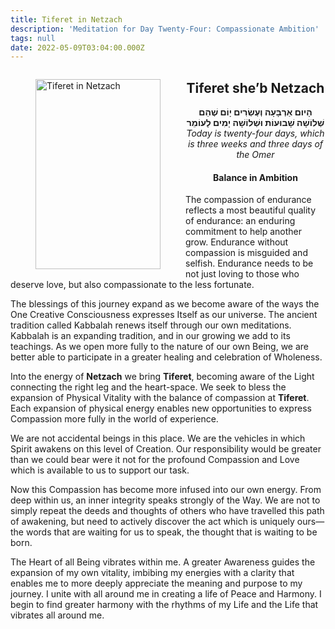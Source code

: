 ```yaml
---
title: Tiferet in Netzach
description: 'Meditation for Day Twenty-Four: Compassionate Ambition'
tags: null
date: 2022-05-09T03:04:00.000Z
---
```


<a href="https://www.chabad.org/holidays/sefirah/omer-count_cdo/jewish/Count-the-Omer.htm">
<i class="fa fa-file" aria-hidden="true"></i></a>

<figure style='float: left'>
 <a href='/posts/img/freedom/week4/4.3-Tiferet_in_Netzach.png' target="_blank">
   <img src='/posts/img/freedom/week4/4.3-Tiferet_in_Netzach_s.png' alt='Tiferet in Netzach' width='200' height='304' />
 </a>
</figure>

<div style="text-align:center">
<h2>Tiferet she’b Netzach</h2>
<span dir="rtl"><b>הָיום אַרְבָּעָה וְעֶשְׂרִים יָוֹם שֶׁהֵם שְׁלוֹשָׁה שָׁבוּעוֹת וּשְׁלוֹשָׁה יָמִים לָעוֹמֵר</b></span>
<br />
<i>ֹToday is twenty-four days, which is three weeks and three days of the Omer</i>
</p>

<h4>Balance in Ambition</h4>

</div>

<div class="abstract">

The compassion of endurance reflects a most beautiful quality of endurance: an enduring commitment to help another grow. Endurance without compassion is misguided and selfish. Endurance needs to be not just loving to those who deserve love, but also compassionate to the less fortunate.

</div>

The blessings of this journey expand as we become aware of the ways the One Creative Consciousness expresses Itself as our universe. The ancient tradition called Kabbalah renews itself through our own meditations. Kabbalah is an expanding tradition, and in our growing we add to its teachings. As we open more fully to the nature of our own Being, we are better able to participate in a greater healing and celebration of Wholeness.

Into the energy of **Netzach** we bring **Tiferet**, becoming aware of the Light connecting the right leg and the heart-space. We seek to bless the expansion of Physical Vitality with the balance of compassion at **Tiferet**. Each expansion of physical energy enables new opportunities to express Compassion more fully in the world of experience.

We are not accidental beings in this place. We are the vehicles in which Spirit awakens on this level of Creation. Our responsibility would be greater than we could bear were it not for the profound Compassion and Love which is available to us to support our task.

Now this Compassion has become more infused into our own energy. From deep within us, an inner integrity speaks strongly of the Way. We are not to simply repeat the deeds and thoughts of others who have travelled this path of awakening, but need to actively discover the act which is uniquely ours&mdash;the words that are waiting for us to speak, the thought that is waiting to be born.

<div class="abstract">

The Heart of all Being vibrates within me. A greater Awareness guides the expansion of my own vitality, imbibing my energies with a clarity that enables me to more deeply appreciate the meaning and purpose to my journey. I unite with all around me in creating a life of Peace and Harmony. I begin to find greater harmony with the rhythms of my Life and the Life that vibrates all around me.

</div>
